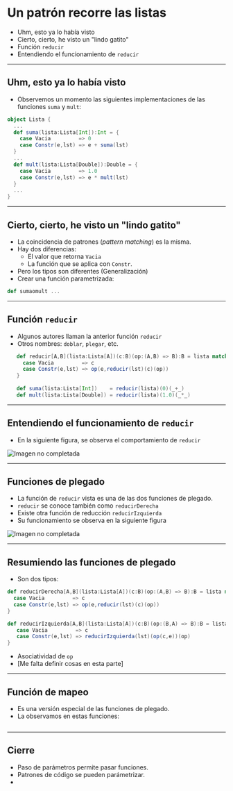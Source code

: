 # Un patrón recorre las listas



* Uhm, esto ya lo había visto
* Cierto, cierto, he visto un "lindo gatito"
* Función `reducir`
* Entendiendo el funcionamiento de `reducir`



---



## Uhm, esto ya lo había visto

* Observemos un momento las siguientes implementaciones de las funciones `suma` y `mult`:
```.scala
object Lista {
  ...
  def suma(lista:Lista[Int]):Int = {
    case Vacia         => 0
    case Constr(e,lst) => e + suma(lst) 
  }
  ...
  def mult(lista:Lista[Double]):Double = {
    case Vacia         => 1.0
    case Constr(e,lst) => e * mult(lst)
  }
  ...
}
```


---



## Cierto, cierto, he visto un "lindo gatito"

* La coincidencia de patrones (*pattern matching*) es la misma.
* Hay dos diferencias:
  * El valor que retorna `Vacia`
  * La función que se aplica con `Constr`.
* Pero los tipos son diferentes (Generalización)
* Crear una función parametrizada:
```.scala
def sumaomult ...
```



---



## Función `reducir`

* Algunos autores llaman la anterior función `reducir`
* Otros nombres: `doblar`, `plegar`, etc. 
```.scala
   def reducir[A,B](lista:Lista[A])(c:B)(op:(A,B) => B):B = lista match {
     case Vacia         => c
     case Constr(e,lst) => op(e,reducir(lst)(c)(op))
   }
   
   def suma(lista:Lista[Int])    = reducir(lista)(0)(_+_)
   def mult(lista:Lista[Double]) = reducir(lista)(1.0)(_*_)
```



---



## Entendiendo el funcionamiento de `reducir`

* En la siguiente figura, se observa el comportamiento de `reducir`

![Imagen no completada](imagen/reducir.png)

---



## Funciones de plegado

* La función de `reducir` vista es una de las dos funciones de plegado.
* `reducir` se conoce también como `reducirDerecha`
* Existe otra función de reducción `reducirIzquierda`
* Su funcionamiento se observa en la siguiente figura

![Imagen no completada](imagen/reducirIzquierda.png)



---



## Resumiendo las funciones de plegado

* Son dos tipos:

```.scala
def reducirDerecha[A,B](lista:Lista[A])(c:B)(op:(A,B) => B):B = lista match {
  case Vacia         => c
  case Constr(e,lst) => op(e,reducir(lst)(c)(op))
}

def reducirIzquierda[A,B](lista:Lista[A])(c:B)(op:(B,A) => B):B = lista match {
   case Vacia         => c
   case Constr(e,lst) => reducirIzquierda(lst)(op(c,e))(op)
}
```

* Asociatividad de `op`
* [Me falta definir cosas en esta parte]



---



## Función de mapeo



* Es una versión especial de las funciones de plegado. 
* La observamos en estas funciones:

```.scala

```



---



## Cierre



* Paso de parámetros permite pasar funciones.
* Patrones de código se pueden parámetrizar.
* 